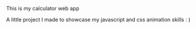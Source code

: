 This is my calculator web app

A little project I made to showcase my javascript and css animation skills : ) 